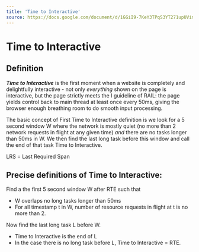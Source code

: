 ```yaml
---
title: 'Time to Interactive'
source: https://docs.google.com/document/d/1GGiI9-7KeY3TPqS3YT271upUVimo-XiL5mwWorDUD4c/edit
---
```


# **Time to Interactive**

## **Definition**

**_Time to Interactive_** is the first moment when a website is completely and delightfully interactive \- not only _everything_ shown on the page is interactive, but the page strictly meets the I guideline of RAIL: the page yields control back to main thread at least once every 50ms, giving the browser enough breathing room to do smooth input processing.

The basic concept of First Time to Interactive definition is we look for a 5 second window W where the network is mostly quiet (no more than 2 network requests in flight at any given time) _and_ there are no tasks longer than 50ms in W. We then find the last long task before this window and call the end of that task Time to Interactive.

LRS \= Last Required Span

## **Precise definitions of Time to Interactive:**

Find a the first 5 second window W after RTE such that

- W overlaps no long tasks longer than 50ms
- For all timestamp t in W, number of resource requests in flight at t is no more than 2\.

Now find the last long task L before W.

- Time to Interactive is the end of L
- In the case there is no long task before L, Time to Interactive \= RTE.
